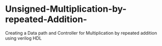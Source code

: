 # Unsigned-Multiplication-by-repeated-Addition-
Creating a Data path and Controller for Multiplication by repeated addition using verilog HDL

